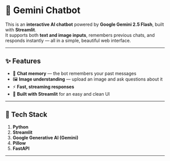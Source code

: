 # 🤖 Gemini Chatbot

This is an **interactive AI chatbot** powered by **Google Gemini 2.5 Flash**, built with **Streamlit**.  
It supports both **text and image inputs**, remembers previous chats, and responds instantly — all in a simple, beautiful web interface.

---

## ✨ Features

- 🧠 **Chat memory** — the bot remembers your past messages  
- 🖼️ **Image understanding** — upload an image and ask questions about it  
- ⚡ **Fast, streaming responses**  
- 🎨 **Built with Streamlit** for an easy and clean UI  

---

## 🧰 Tech Stack

1. **Python**
2. **Streamlit**
3. **Google Generative AI (Gemini)**
4. **Pillow**
5. **FastAPI**

---



